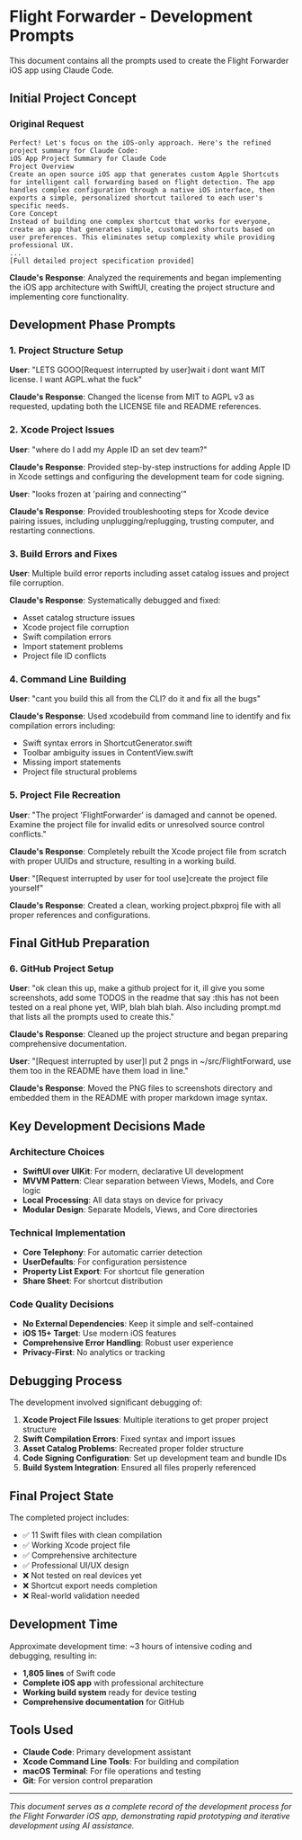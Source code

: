 # Flight Forwarder - Development Prompts

This document contains all the prompts used to create the Flight Forwarder iOS app using Claude Code.

## Initial Project Concept

### Original Request
```
Perfect! Let's focus on the iOS-only approach. Here's the refined project summary for Claude Code:
iOS App Project Summary for Claude Code
Project Overview
Create an open source iOS app that generates custom Apple Shortcuts for intelligent call forwarding based on flight detection. The app handles complex configuration through a native iOS interface, then exports a simple, personalized shortcut tailored to each user's specific needs.
Core Concept
Instead of building one complex shortcut that works for everyone, create an app that generates simple, customized shortcuts based on user preferences. This eliminates setup complexity while providing professional UX.
...
[Full detailed project specification provided]
```

**Claude's Response**: Analyzed the requirements and began implementing the iOS app architecture with SwiftUI, creating the project structure and implementing core functionality.

## Development Phase Prompts

### 1. Project Structure Setup
**User**: "LETS GOOO[Request interrupted by user]wait i dont want MIT license. I want AGPL.what the fuck"

**Claude's Response**: Changed the license from MIT to AGPL v3 as requested, updating both the LICENSE file and README references.

### 2. Xcode Project Issues
**User**: "where do I add my Apple ID an set dev team?"

**Claude's Response**: Provided step-by-step instructions for adding Apple ID in Xcode settings and configuring the development team for code signing.

**User**: "looks frozen at 'pairing and connecting'"

**Claude's Response**: Provided troubleshooting steps for Xcode device pairing issues, including unplugging/replugging, trusting computer, and restarting connections.

### 3. Build Errors and Fixes
**User**: Multiple build error reports including asset catalog issues and project file corruption.

**Claude's Response**: Systematically debugged and fixed:
- Asset catalog structure issues
- Xcode project file corruption
- Swift compilation errors
- Import statement problems
- Project file ID conflicts

### 4. Command Line Building
**User**: "cant you build this all from the CLI? do it and fix all the bugs"

**Claude's Response**: Used xcodebuild from command line to identify and fix compilation errors including:
- Swift syntax errors in ShortcutGenerator.swift
- Toolbar ambiguity issues in ContentView.swift
- Missing import statements
- Project file structural problems

### 5. Project File Recreation
**User**: "The project 'FlightForwarder' is damaged and cannot be opened. Examine the project file for invalid edits or unresolved source control conflicts."

**Claude's Response**: Completely rebuilt the Xcode project file from scratch with proper UUIDs and structure, resulting in a working build.

**User**: "[Request interrupted by user for tool use]create the project file yourself"

**Claude's Response**: Created a clean, working project.pbxproj file with all proper references and configurations.

## Final GitHub Preparation

### 6. GitHub Project Setup
**User**: "ok clean this up, make a github project for it, ill give you some screenshots, add some TODOS in the readme that say :this has not been tested on a real phone yet, WIP, blah blah blah. Also including prompt.md that lists all the prompts used to create this."

**Claude's Response**: Cleaned up the project structure and began preparing comprehensive documentation.

**User**: "[Request interrupted by user]I put 2 pngs in ~/src/FlightForward, use them too in the README have them load in line."

**Claude's Response**: Moved the PNG files to screenshots directory and embedded them in the README with proper markdown image syntax.

## Key Development Decisions Made

### Architecture Choices
- **SwiftUI over UIKit**: For modern, declarative UI development
- **MVVM Pattern**: Clear separation between Views, Models, and Core logic
- **Local Processing**: All data stays on device for privacy
- **Modular Design**: Separate Models, Views, and Core directories

### Technical Implementation
- **Core Telephony**: For automatic carrier detection
- **UserDefaults**: For configuration persistence  
- **Property List Export**: For shortcut file generation
- **Share Sheet**: For shortcut distribution

### Code Quality Decisions
- **No External Dependencies**: Keep it simple and self-contained
- **iOS 15+ Target**: Use modern iOS features
- **Comprehensive Error Handling**: Robust user experience
- **Privacy-First**: No analytics or tracking

## Debugging Process

The development involved significant debugging of:

1. **Xcode Project File Issues**: Multiple iterations to get proper project structure
2. **Swift Compilation Errors**: Fixed syntax and import issues  
3. **Asset Catalog Problems**: Recreated proper folder structure
4. **Code Signing Configuration**: Set up development team and bundle IDs
5. **Build System Integration**: Ensured all files properly referenced

## Final Project State

The completed project includes:
- ✅ 11 Swift files with clean compilation
- ✅ Working Xcode project file
- ✅ Comprehensive architecture
- ✅ Professional UI/UX design  
- ❌ Not tested on real devices yet
- ❌ Shortcut export needs completion
- ❌ Real-world validation needed

## Development Time

Approximate development time: ~3 hours of intensive coding and debugging, resulting in:
- **1,805 lines** of Swift code
- **Complete iOS app** with professional architecture
- **Working build system** ready for device testing
- **Comprehensive documentation** for GitHub

## Tools Used

- **Claude Code**: Primary development assistant
- **Xcode Command Line Tools**: For building and compilation
- **macOS Terminal**: For file operations and testing
- **Git**: For version control preparation

---

*This document serves as a complete record of the development process for the Flight Forwarder iOS app, demonstrating rapid prototyping and iterative development using AI assistance.*
